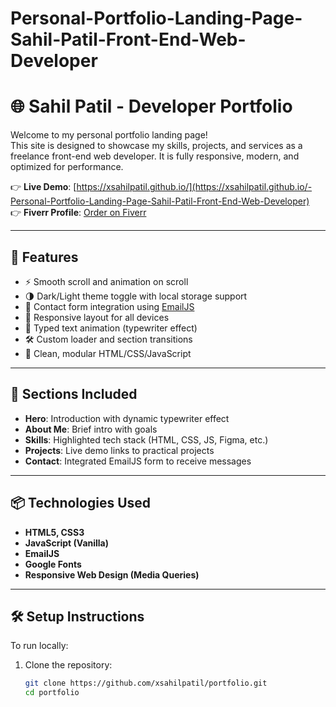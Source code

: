# Personal-Portfolio-Landing-Page-Sahil-Patil-Front-End-Web-Developer

# 🌐 Sahil Patil - Developer Portfolio

Welcome to my personal portfolio landing page!  
This site is designed to showcase my skills, projects, and services as a freelance front-end web developer. It is fully responsive, modern, and optimized for performance.

👉 **Live Demo**: [https://xsahilpatil.github.io/](https://xsahilpatil.github.io/-Personal-Portfolio-Landing-Page-Sahil-Patil-Front-End-Web-Developer)  
👉 **Fiverr Profile**: [Order on Fiverr](https://www.fiverr.com/xsahilpatil)

---

## 🚀 Features

- ⚡ Smooth scroll and animation on scroll
- 🌗 Dark/Light theme toggle with local storage support
- 📩 Contact form integration using [EmailJS](https://www.emailjs.com/)
- 🎯 Responsive layout for all devices
- 🧠 Typed text animation (typewriter effect)
- 🛠 Custom loader and section transitions
- 📁 Clean, modular HTML/CSS/JavaScript

---

## 📂 Sections Included

- **Hero**: Introduction with dynamic typewriter effect
- **About Me**: Brief intro with goals
- **Skills**: Highlighted tech stack (HTML, CSS, JS, Figma, etc.)
- **Projects**: Live demo links to practical projects
- **Contact**: Integrated EmailJS form to receive messages

---

## 📦 Technologies Used

- **HTML5, CSS3**
- **JavaScript (Vanilla)**
- **EmailJS**
- **Google Fonts**
- **Responsive Web Design (Media Queries)**

---

## 🛠 Setup Instructions

To run locally:

1. Clone the repository:
   ```bash
   git clone https://github.com/xsahilpatil/portfolio.git
   cd portfolio

